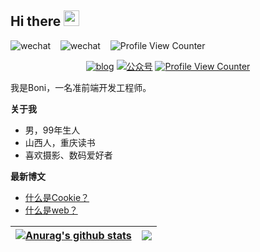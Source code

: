## Hi there <a href="https://leeboo.live/"><img src="https://media.giphy.com/media/hvRJCLFzcasrR4ia7z/giphy.gif" width="25px"></a>

![wechat](https://img.shields.io/badge/blog-leeboo.live-blueviolet.svg)&nbsp;&nbsp;&nbsp;&nbsp;![wechat](https://img.shields.io/badge/微信公众号-薄荷车站-succes.svg)&nbsp;&nbsp;&nbsp;&nbsp;![Profile View Counter](https://komarev.com/ghpvc/?username=imboni)

<p align="center">
  <a href="https://leeboo.live/"><img src="https://img.shields.io/badge/blog-leeboo.live-blueviolet.svg" alt="blog"></a>
  <a href="#"><img src="https://img.shields.io/badge/微信公众号-薄荷车站-succes.svg" alt="公众号"></a>
  <a href="https://github.com/imboni"><img src="https://komarev.com/ghpvc/?username=imboni" alt="Profile View Counter"></a>
</p>


我是Boni，一名准前端开发工程师。

**关于我**

- 男，99年生人
- 山西人，重庆读书
- 喜欢摄影、数码爱好者

**最新博文**

- [什么是Cookie？](https://leeboo.live/index.php/archives/13/)
- [什么是web？](https://leeboo.live/index.php/archives/10/)
  


| <a href="https://github.com/imboni/github-readme-stats"><img align="center" src="https://github-readme-stats.vercel.app/api?username=imboni&show_icons=true&hide_border=true" alt="Anurag's github stats" /></a> | <a href="https://github.com/imboni/github-readme-stats"><img align="center" src="https://github-readme-stats.vercel.app/api/top-langs/?username=imboni&layout=compact&hide_border=true" /></a> |
| ------------- | ------------- |
